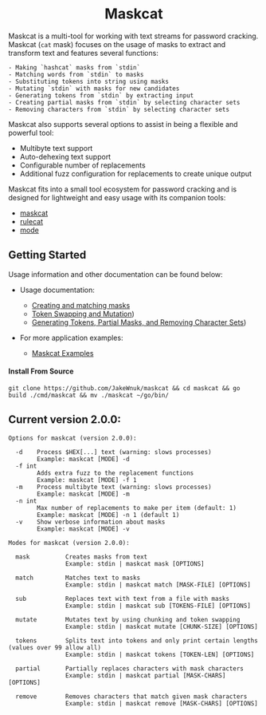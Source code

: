 <h1 align="center">
Maskcat
 </h1>

Maskcat is a multi-tool for working with text streams for password cracking.
Maskcat (`cat` mask) focuses on the usage of masks to extract and transform
text and features several functions:

    - Making `hashcat` masks from `stdin`
    - Matching words from `stdin` to masks
    - Substituting tokens into string using masks
    - Mutating `stdin` with masks for new candidates
    - Generating tokens from `stdin` by extracting input
    - Creating partial masks from `stdin` by selecting character sets
    - Removing characters from `stdin` by selecting character sets

Maskcat also supports several options to assist in being a flexible and
powerful tool:

- Multibyte text support
- Auto-dehexing text support
- Configurable number of replacements
- Additional fuzz configuration for replacements to create unique output

Maskcat fits into a small tool ecosystem for password cracking and is designed
for lightweight and easy usage with its companion tools:

- [maskcat](https://github.com/JakeWnuk/maskcat)
- [rulecat](https://github.com/JakeWnuk/rulecat)
- [mode](https://github.com/JakeWnuk/mode)

## Getting Started

Usage information and other documentation can be found below:

- Usage documentation:
    - [Creating and matching masks](https://github.com/JakeWnuk/maskcat/docs/create_and_match.md)
    - [Token Swapping and Mutation](https://github.com/JakeWnuk/maskcat/docs/swap_and_mutate.md))
    - [Generating Tokens, Partial Masks, and Removing Character Sets](https://github.com/JakeWnuk/maskcat/docs/tokens_partial_and_remove.md))

- For more application examples:
    - [Maskcat Examples](https://jakewnuk.com/posts/advanced-maskcat-cracking-guide/)

#### Install From Source
```
git clone https://github.com/JakeWnuk/maskcat && cd maskcat && go build ./cmd/maskcat && mv ./maskcat ~/go/bin/
```

## Current version 2.0.0:

```
Options for maskcat (version 2.0.0):

  -d    Process $HEX[...] text (warning: slows processes)
        Example: maskcat [MODE] -d
  -f int
        Adds extra fuzz to the replacement functions
        Example: maskcat [MODE] -f 1
  -m    Process multibyte text (warning: slows processes)
        Example: maskcat [MODE] -m
  -n int
        Max number of replacements to make per item (default: 1)
        Example: maskcat [MODE] -n 1 (default 1)
  -v    Show verbose information about masks
        Example: maskcat [MODE] -v

Modes for maskcat (version 2.0.0):

  mask          Creates masks from text
                Example: stdin | maskcat mask [OPTIONS]

  match         Matches text to masks
                Example: stdin | maskcat match [MASK-FILE] [OPTIONS]

  sub           Replaces text with text from a file with masks
                Example: stdin | maskcat sub [TOKENS-FILE] [OPTIONS]

  mutate        Mutates text by using chunking and token swapping
                Example: stdin | maskcat mutate [CHUNK-SIZE] [OPTIONS]

  tokens        Splits text into tokens and only print certain lengths (values over 99 allow all)
                Example: stdin | maskcat tokens [TOKEN-LEN] [OPTIONS]

  partial       Partially replaces characters with mask characters
                Example: stdin | maskcat partial [MASK-CHARS] [OPTIONS]

  remove        Removes characters that match given mask characters
                Example: stdin | maskcat remove [MASK-CHARS] [OPTIONS]
```
